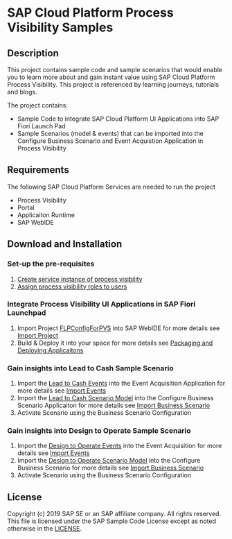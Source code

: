 # SAP Cloud Platform Process Visibility Samples

## Description
This project contains sample code and sample scenarios that would enable you to learn more about and gain instant value using SAP Cloud Platform Process Visibility. This project is referenced by learning journeys, tutorials and blogs.

The project contains:
* Sample Code to integrate SAP Cloud Platform UI Applications into SAP Fiori Launch Pad
* Sample Scenarios (model & events) that can be imported into the Configure Business Scenario and Event Acquistion Application in Process Visibility 


## Requirements
The following SAP Cloud Platform Services are needed to run the project
* Process Visibility
* Portal
* Applicaiton Runtime
* SAP WebIDE


## Download and Installation

### Set-up the pre-requisites
1. [Create service instance of process visibility](https://developers-qa.sap.com/tutorials/cp-cf-processvisibility-setup-serviceinstance.html)
2. [Assign process visibility roles to users](https://developers-qa.sap.com/tutorials/cp-cf-processvisibility-setup-assignroles.html)

### Integrate Process Visibility UI Applications in SAP Fiori Launchpad 
1. Import Project [FLPConfigForPVS](/releases/download/1.0.0/FLPConfigForPVS.zip) into SAP WebIDE for more details see [Import Project](https://help.sap.com/viewer/825270ffffe74d9f988a0f0066ad59f0/CF/en-US/e39599b757c541beb8e50b454f8d2431.html)
2. Build & Deploy it into your space for more details see [Packaging and Deploying Applicaitons](https://help.sap.com/viewer/825270ffffe74d9f988a0f0066ad59f0/CF/en-US/1b0a7a0938944c7fac978d4b8e23a63f.html)

### Gain insights into Lead to Cash Sample Scenario
1. Import the [Lead to Cash Events](/releases/download/1.0.0/LeadToCashEvents.json) into the Event Acquisition Application for more details see [Import Events](https://help.sap.com/viewer/62fd39fa3eae4046b23dba285e84bfd4/Cloud/en-US/f8f285104c6d497fb3df15e7fb415cec.html)
2. Import the [Lead to Cash Scenario Model](/releases/download/1.0.0/LeadToCashScenarioModel.zip) into the Configure Business Scenario Applicaiton for more details see [Import Business Scenario](https://help.sap.com/viewer/62fd39fa3eae4046b23dba285e84bfd4/Cloud/en-US/df284fd12073454392c5db8913f82d81.html)
3. Activate Scenario using the Business Scenario Configuration

### Gain insights into Design to Operate Sample Scenario 
1. Import the [Design to Operate Events](/releases/download/1.0.0/EmployeeOnboardingEvents.json) into the Event Acquisition for more details see [Import Events](https://help.sap.com/viewer/62fd39fa3eae4046b23dba285e84bfd4/Cloud/en-US/f8f285104c6d497fb3df15e7fb415cec.html)
2. Import the [Design to Operate Scenario Model](/releases/download/1.0.0/DesignToOperateScenarioModel.zip) into the Configure Business Scenario for more details see [Import Business Scenario](https://help.sap.com/viewer/62fd39fa3eae4046b23dba285e84bfd4/Cloud/en-US/df284fd12073454392c5db8913f82d81.html)
3. Activate Scenario using the Business Scenario Configuration

## License
Copyright (c) 2019 SAP SE or an SAP affiliate company. All rights reserved.
This file is licensed under the SAP Sample Code License except as noted otherwise in the [LICENSE](License).
